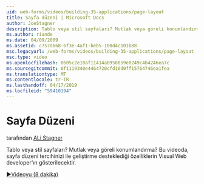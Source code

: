 ```yaml
---
uid: web-forms/videos/building-35-applications/page-layout
title: Sayfa düzeni | Microsoft Docs
author: JoeStagner
description: Tablo veya stil sayfaları? Mutlak veya göreli konumlandırma? Bu video ile yo geliştirme destekleyen Visual Web developer özelliklerini gösteren...
ms.author: riande
ms.date: 04/09/2009
ms.assetid: c757d668-6f3e-4af1-beb5-100d4c101b88
msc.legacyurl: /web-forms/videos/building-35-applications/page-layout
msc.type: video
ms.openlocfilehash: 0605c2e18af11414a0958859e0249c4b4246ea7c
ms.sourcegitcommit: 0f1119340e4464720cfd16d0ff15764746ea1fea
ms.translationtype: MT
ms.contentlocale: tr-TR
ms.lasthandoff: 04/17/2019
ms.locfileid: "59410194"
---
```

# <a name="page-layout"></a>Sayfa Düzeni

tarafından [ALi Stagner](https://github.com/JoeStagner)

Tablo veya stil sayfaları? Mutlak veya göreli konumlandırma? Bu videoda, sayfa düzeni tercihinizi ile geliştirme desteklediği özelliklerin Visual Web developer'ın gösterilecektir.

[&#9654;Videoyu (8 dakika)](https://channel9.msdn.com/Blogs/ASP-NET-Site-Videos/page-layout)
